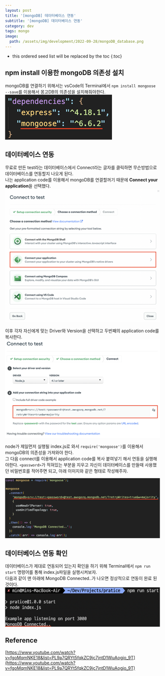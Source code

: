 ```yaml
---
layout: post
title: '[mongoDB] 데이터베이스 연동'
subtitle: '[mongoDB] 데이터베이스 연동'
category: dev
tags: mongo
image:
  path: /assets/img/development/2022-09-28/mongoDB_database.png
---
```


<!-- prettier-ignore -->
* this ordered seed list will be replaced by the toc 
{:toc}

## npm install 이용한 mongoDB 의존성 설치

mongoDB를 연결하기 위해서는 vsCode의 Terminal에서 `npm install mongoose --save`를 이용해서 몽고DB의 의존성을 설치해줘야한다.  
![add_mongoose](/assets/img/development/2022-09-30/add_mongoose.png)

## 데이터베이스 연동

무료로 만든 test라는 데이터베이스에서 Connect라는 글자를 클릭하면 무슨방법으로 데이터베이스를 연동할지 나오게 된다.  
나는 application code를 이용해서 mongoDB를 연결할꺼기 때문에 **Connect your application**을 선택했다.
![connect_method](/assets/img/development/2022-09-30/connect_method.png)

이후 각자 자신에게 맞는 Driver와 Version을 선택하고 두번째의 application code를 복사한다.  
![connect_to_applicaton](/assets/img/development/2022-09-30/connect_to_application.png)

node가 제일먼저 실행될 index.js로 와서 `require('mongoose')`를 이용해서 mongoDB의 의존성을 가져와야 한다.  
그 다음 connect를 이용해서 application code를 복사 붙여넣기 해서 연동을 실행해야한다. `<password>`가 적혀있는 부분을 지우고 자신이 데이터베이스를 만들때 사용했던 비밀번호를 적어주면 되고, 아래 이미지와 같은 형태로 작성해주자.

![connect_mongoDB](/assets/img/development/2022-09-30/connect_mongoDB.png)

## 데이터베이스 연동 확인

데이터베이스가 제대로 연동되어 있는지 확인을 하기 위해 Terminal에서 `npm run start` 명령어를 통해 index.js파일을 실행시켜보자.  
다음과 같이 맨 아래에 MongoDB Connected..가 나오면 정상적으로 연동이 완료 된 것이다.  
![check_connection](/assets/img/development/2022-09-30/check_connection.png)

## Reference

[https://www.youtube.com/watch?v=fgoMqmNKE18&list=PL9a7QRYt5fqkZC9jc7jntD1WuAogjo_9T](https://www.youtube.com/watch?v=fgoMqmNKE18&list=PL9a7QRYt5fqkZC9jc7jntD1WuAogjo_9T)
